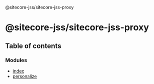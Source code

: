 @sitecore-jss/sitecore-jss-proxy

# @sitecore-jss/sitecore-jss-proxy

## Table of contents

### Modules

- [index](modules/index.md)
- [personalize](modules/personalize.md)

